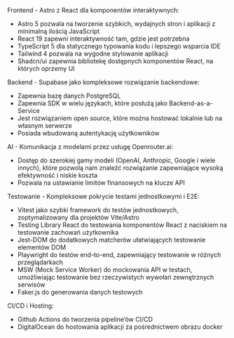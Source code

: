 Frontend - Astro z React dla komponentów interaktywnych:
- Astro 5 pozwala na tworzenie szybkich, wydajnych stron i aplikacji z minimalną ilością JavaScript
- React 19 zapewni interaktywność tam, gdzie jest potrzebna
- TypeScript 5 dla statycznego typowania kodu i lepszego wsparcia IDE
- Tailwind 4 pozwala na wygodne stylowanie aplikacji
- Shadcn/ui zapewnia bibliotekę dostępnych komponentów React, na których oprzemy UI

Backend - Supabase jako kompleksowe rozwiązanie backendowe:
- Zapewnia bazę danych PostgreSQL
- Zapewnia SDK w wielu językach, które posłużą jako Backend-as-a-Service
- Jest rozwiązaniem open source, które można hostować lokalnie lub na własnym serwerze
- Posiada wbudowaną autentykację użytkowników

AI - Komunikacja z modelami przez usługę Openrouter.ai:
- Dostęp do szerokiej gamy modeli (OpenAI, Anthropic, Google i wiele innych), które pozwolą nam znaleźć rozwiązanie zapewniające wysoką efektywność i niskie koszta
- Pozwala na ustawianie limitów finansowych na klucze API

Testowanie - Kompleksowe pokrycie testami jednostkowymi i E2E:
- Vitest jako szybki framework do testów jednostkowych, zoptymalizowany dla projektów Vite/Astro
- Testing Library React do testowania komponentów React z naciskiem na testowanie zachowań użytkownika
- Jest-DOM do dodatkowych matcherów ułatwiających testowanie elementów DOM
- Playwright do testów end-to-end, zapewniający testowanie w różnych przeglądarkach
- MSW (Mock Service Worker) do mockowania API w testach, umożliwiając testowanie bez rzeczywistych wywołań zewnętrznych serwisów
- Faker.js do generowania danych testowych

CI/CD i Hosting:
- Github Actions do tworzenia pipeline’ów CI/CD
- DigitalOcean do hostowania aplikacji za pośrednictwem obrazu docker